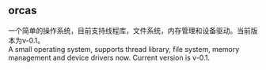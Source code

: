 ## orcas
一个简单的操作系统，目前支持线程库，文件系统，内存管理和设备驱动。当前版本为v-0.1。  
A small operating system, supports thread library, file system, memory management and device drivers now. Current version is v-0.1.  
